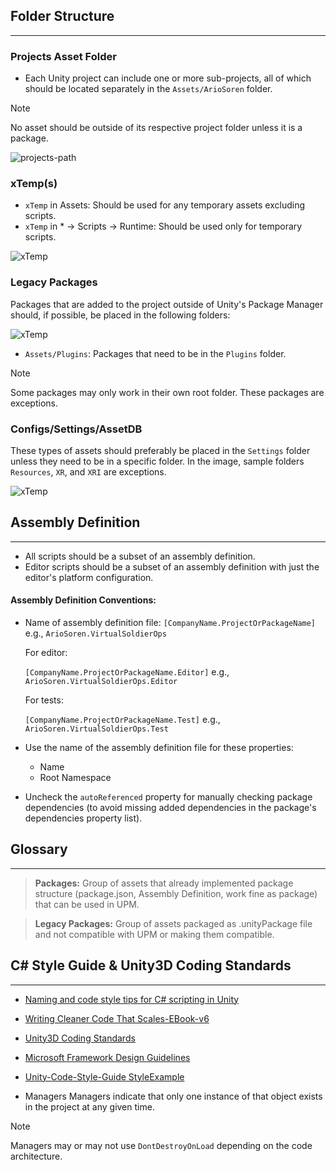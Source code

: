 

## Folder Structure
---

### Projects Asset Folder
- Each Unity project can include one or more sub-projects, all of which should be located separately in the `Assets/ArioSoren` folder.

> [!NOTE]
> No asset should be outside of its respective project folder unless it is a package.

![projects-path](images/projects-path.png)

### xTemp(s)
- `xTemp` in Assets: Should be used for any temporary assets excluding scripts.
- `xTemp` in * -> Scripts -> Runtime: Should be used only for temporary scripts.

![xTemp](images/x-temp-folders.png)

### Legacy Packages
Packages that are added to the project outside of Unity's Package Manager should, if possible, be placed in the following folders:

![xTemp](images/legacy-packages.png)

- `Assets/Plugins`: Packages that need to be in the `Plugins` folder.

> [!NOTE]
> Some packages may only work in their own root folder. These packages are exceptions.

### Configs/Settings/AssetDB
These types of assets should preferably be placed in the `Settings` folder unless they need to be in a specific folder. 
In the image, sample folders `Resources`, `XR`, and `XRI` are exceptions.

![xTemp](images/configs.png)

## Assembly Definition
---

- All scripts should be a subset of an assembly definition.
- Editor scripts should be a subset of an assembly definition with just the editor's platform configuration.

#### Assembly Definition Conventions:
- Name of assembly definition file:
  `[CompanyName.ProjectOrPackageName]` e.g., `ArioSoren.VirtualSoldierOps`
  
  For editor:

  `[CompanyName.ProjectOrPackageName.Editor]` e.g., `ArioSoren.VirtualSoldierOps.Editor`

  For tests:
  
  `[CompanyName.ProjectOrPackageName.Test]` e.g., `ArioSoren.VirtualSoldierOps.Test`

- Use the name of the assembly definition file for these properties:
  - Name
  - Root Namespace
  
- Uncheck the `autoReferenced` property for manually checking package dependencies (to avoid missing added dependencies in the package's dependencies property list).

## Glossary
---

> **Packages:** Group of assets that already implemented package structure (package.json, Assembly Definition, work fine as package) that can be used in UPM.

> **Legacy Packages:** Group of assets packaged as .unityPackage file and not compatible with UPM or making them compatible.

## C# Style Guide & Unity3D Coding Standards
---

- [Naming and code style tips for C# scripting in Unity](https://unity.com/how-to/naming-and-code-style-tips-c-scripting-unity)

- [Writing Cleaner Code That Scales-EBook-v6](https://cdn.bfldr.com/S5BC9Y64/at/5v473vn8kz7p85275gw8vnph/2022_WritingCleanerCodeThatScales_EBook-v6-Final.pdf?)

- [Unity3D Coding Standards](https://leotgo.github.io/unity-coding-standards/)

- [Microsoft Framework Design Guidelines](https://learn.microsoft.com/en-us/dotnet/standard/design-guidelines/)

- [Unity-Code-Style-Guide StyleExample](https://github.com/thomasjacobsen-unity/Unity-Code-Style-Guide/blob/master/StyleExample.cs)

- Managers
Managers indicate that only one instance of that object exists in the project at any given time.

> [!NOTE]
> Managers may or may not use `DontDestroyOnLoad` depending on the code architecture.
